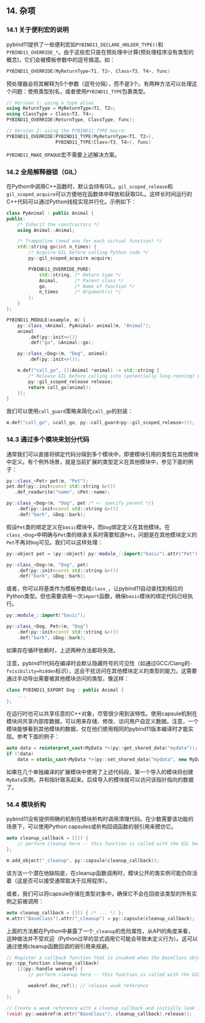 ## 14. 杂项

### 14.1 关于便利宏的说明

pybind11提供了一些便利宏如`PYBIND11_DECLARE_HOLDER_TYPE()`和`PYBIND11_OVERRIDE_*`。由于这些宏只是在预处理中计算(预处理程序没有类型的概念)，它们会被模板参数中的逗号搞混。如：

```c++
PYBIND11_OVERRIDE(MyReturnType<T1, T2>, Class<T3, T4>, func)
```

预处理器会将其解释为5个参数（逗号分隔），而不是3个。有两种方法可以处理这个问题：使用类型别名，或者使用`PYBIND11_TYPE`包裹类型。

```c++
// Version 1: using a type alias
using ReturnType = MyReturnType<T1, T2>;
using ClassType = Class<T3, T4>;
PYBIND11_OVERRIDE(ReturnType, ClassType, func);

// Version 2: using the PYBIND11_TYPE macro:
PYBIND11_OVERRIDE(PYBIND11_TYPE(MyReturnType<T1, T2>),
                  PYBIND11_TYPE(Class<T3, T4>), func)
```

`PYBIND11_MAKE_OPAQUE`宏不需要上述解决方案。

### 14.2 全局解释器锁（GIL）

在Python中调用C++函数时，默认会持有GIL。`gil_scoped_release`和`gil_scoped_acquire`可以方便地在函数体中释放和获取GIL。这样长时间运行的C++代码可以通过Python线程实现并行化。示例如下：

```c++
class PyAnimal : public Animal {
public:
    /* Inherit the constructors */
    using Animal::Animal;

    /* Trampoline (need one for each virtual function) */
    std::string go(int n_times) {
        /* Acquire GIL before calling Python code */
        py::gil_scoped_acquire acquire;

        PYBIND11_OVERRIDE_PURE(
            std::string, /* Return type */
            Animal,      /* Parent class */
            go,          /* Name of function */
            n_times      /* Argument(s) */
        );
    }
};

PYBIND11_MODULE(example, m) {
    py::class_<Animal, PyAnimal> animal(m, "Animal");
    animal
        .def(py::init<>())
        .def("go", &Animal::go);

    py::class_<Dog>(m, "Dog", animal)
        .def(py::init<>());

    m.def("call_go", [](Animal *animal) -> std::string {
        /* Release GIL before calling into (potentially long-running) C++ code */
        py::gil_scoped_release release;
        return call_go(animal);
    });
}
```

我们可以使用`call_guard`策略来简化`call_go`的封装：

```c++
m.def("call_go", &call_go, py::call_guard<py::gil_scoped_release>());
```

### 14.3 通过多个模块来划分代码

通常我们可以直接将绑定代码分隔到多个模块中，即便模块引用的类型在其他模块中定义。有个例外场景，就是当前扩展的类型定义在其他模块中，参见下面的例子：

```c++
py::class_<Pet> pet(m, "Pet");
pet.def(py::init<const std::string &>())
   .def_readwrite("name", &Pet::name);

py::class_<Dog>(m, "Dog", pet /* <- specify parent */)
    .def(py::init<const std::string &>())
    .def("bark", &Dog::bark);
```

假设`Pet`类的绑定定义在`basic`模块中，而`Dog`绑定定义在其他模块。在`class_<Dog>`中明确与`Pet`类的继承关系时需要知道`Pet`，问题是在其他模块定义的`Pet`不再对`Dog`可见。我们可以这样处理：

```c++
py::object pet = (py::object) py::module_::import("basic").attr("Pet");

py::class_<Dog>(m, "Dog", pet)
    .def(py::init<const std::string &>())
    .def("bark", &Dog::bark);
```

或者，你可以将基类作为模板参数给`class_`，让pybind11自动查找到相应的Python类型。但也需要调用一次`import`函数，确保`basic`模块的绑定代码已经执行。

```c++
py::module_::import("basic");

py::class_<Dog, Pet>(m, "Dog")
    .def(py::init<const std::string &>())
    .def("bark", &Dog::bark);
```

如果存在循环依赖时，上述两种方法都将失效。

注意，pybind11代码在编译时会默认隐藏符号的可见性（如通过GCC/Clang的`-fvisibility=hidden`标识），这会干扰访问在其他模块定义的类型的能力。这需要通过手动导出需要被其他模块访问的类型，像这样：

```c++
class PYBIND11_EXPORT Dog : public Animal {
    ...
};
```

在运行时也可以共享任意的C++对象，尽管很少用到该特性。使用capsule机制在模块间共享内部库数据，可以用来存储、修改、访问用户自定义数据。注意，一个模块能够看到其他模块的数据，仅在他们使用相同的pybind11版本编译时才能实现。参考下面的例子：

```c++
auto data = reinterpret_cast<MyData *>(py::get_shared_data("mydata"));
if (!data)
    data = static_cast<MyData *>(py::set_shared_data("mydata", new MyData(42)));
```

如果在几个单独编译的扩展模块中使用了上述代码段，第一个导入的模块将创建`MyData`实例，并和指针联系起来。后续导入的模块就可以访问该指针指向的数据了。

### 14.4 模块析构

pybind11没有提供明确的机制在模块析构时调用清理代码。在少数需要该功能的场景下，可以使用Python capsules或析构回调函数的弱引用来模仿它。

```c++
auto cleanup_callback = []() {
    // perform cleanup here -- this function is called with the GIL held
};

m.add_object("_cleanup", py::capsule(cleanup_callback));
```

该方法一个潜在地缺陷是，在cleanup函数调用时，模块公开的类实例可能仍存活着（这是否可以接受通常取决于应用程序）。

或者，我们可以将capsule存储在类型对象中，确保它不会在回收该类型的所有实例之前被调用：

```c++
auto cleanup_callback = []() { /* ... */ };
m.attr("BaseClass").attr("_cleanup") = py::capsule(cleanup_callback);
```

上面的方法都在Python中暴露了一个`_cleanup`的危险属性，从API的角度来看，这种做法并不受欢迎（Python过早的显式调用它可能会导致未定义行为）。这可以通过使用cleanup函数回调的弱引用来规避。

```c++
// Register a callback function that is invoked when the BaseClass object is collected
py::cpp_function cleanup_callback(
    [](py::handle weakref) {
        // perform cleanup here -- this function is called with the GIL held

        weakref.dec_ref(); // release weak reference
    }
);

// Create a weak reference with a cleanup callback and initially leak it
(void) py::weakref(m.attr("BaseClass"), cleanup_callback).release();
```






